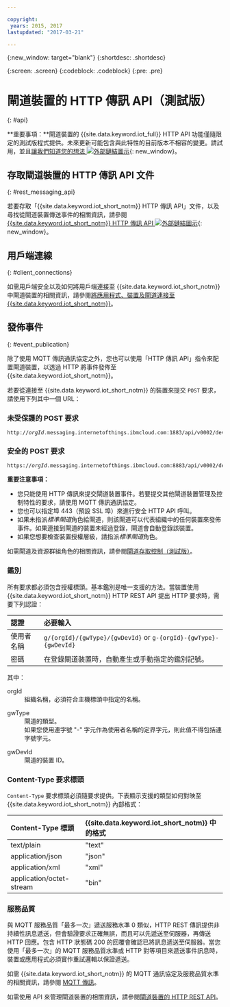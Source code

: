 ```yaml
---

copyright:
 years: 2015, 2017
lastupdated: "2017-03-21"

---
```


{:new_window: target="blank"}
{:shortdesc: .shortdesc}

{:screen: .screen}
{:codeblock: .codeblock}
{:pre: .pre}

# 閘道裝置的 HTTP 傳訊 API（測試版）
{: #api}

**重要事項：**閘道裝置的 {{site.data.keyword.iot_full}} HTTP API 功能僅隨限定的測試版程式提供。未來更新可能包含與此特性的目前版本不相容的變更。請試用，並且[讓我們知道您的想法 ![外部鏈結圖示](../../../icons/launch-glyph.svg)](https://developer.ibm.com/answers/smart-spaces/17/internet-of-things.html){: new_window}。

## 存取閘道裝置的 HTTP 傳訊 API 文件
{: #rest_messaging_api}

若要存取「{{site.data.keyword.iot_short_notm}} HTTP 傳訊 API」文件，以及尋找從閘道裝置傳送事件的相關資訊，請參閱 [{{site.data.keyword.iot_short_notm}} HTTP 傳訊 API ![外部鏈結圖示](../../../icons/launch-glyph.svg)](https://docs.internetofthings.ibmcloud.com/apis/swagger/v0002/http-messaging.html){: new_window}。


## 用戶端連線
{: #client_connections}

如需用戶端安全以及如何將用戶端連接至 {{site.data.keyword.iot_short_notm}} 中閘道裝置的相關資訊，請參閱[將應用程式、裝置及閘道連接至 {{site.data.keyword.iot_short_notm}}](../reference/security/connect_devices_apps_gw.html)。


## 發佈事件
{: #event_publication}

除了使用 MQTT 傳訊通訊協定之外，您也可以使用「HTTP 傳訊 API」指令來配置閘道裝置，以透過 HTTP 將事件發佈至 {{site.data.keyword.iot_short_notm}}。

若要從連接至 {{site.data.keyword.iot_short_notm}} 的裝置來提交 `POST` 要求，請使用下列其中一個 URL：

### 未受保護的 POST 要求
<pre class="pre"><code class="hljs">http://<var class="keyword varname">orgId</var>.messaging.internetofthings.ibmcloud.com:1883/api/v0002/device/types/<var class="keyword varname">typeId</var>/devices/<var class="keyword varname">deviceId</var>/events/<var class="keyword varname">eventId</var></code></pre>

### 安全的 POST 要求
<pre class="pre"><code class="hljs">https://<var class="keyword varname">orgId</var>.messaging.internetofthings.ibmcloud.com:8883/api/v0002/device/types/<var class="keyword varname">typeId</var>/devices/<var class="keyword varname">deviceId</var>/events/<var class="keyword varname">eventId</var></code></pre>

**重要注意事項：**
- 您只能使用 HTTP 傳訊來提交閘道裝置事件。若要提交其他閘道裝置管理及控制特性的要求，請使用 MQTT 傳訊通訊協定。
- 您也可以指定埠 443（預設 SSL 埠）來進行安全 HTTP API 呼叫。
- 如果未指派*標準閘道*角色給閘道，則該閘道可以代表組織中的任何裝置來發佈事件。如果連接到閘道的裝置未經過登錄，閘道會自動登錄該裝置。
- 如果您想要檢查裝置授權層級，請指派*標準閘道*角色。

如需閘道及資源群組角色的相關資訊，請參閱[閘道存取控制（測試版）](../gateways/gateway-access-control.html)。

### 鑑別

所有要求都必須包含授權標頭。基本鑑別是唯一支援的方法。當裝置使用 {{site.data.keyword.iot_short_notm}} HTTP REST API 提出 HTTP 要求時，需要下列認證：

|認證|必要輸入|
|:---|:---|
|使用者名稱| `g/{orgId}/{gwType}/{gwDevId}` or `g-{orgId}-{gwType}-{gwDevId}`
|密碼| 在登錄閘道裝置時，自動產生或手動指定的鑑別記號。


其中：

<dl>
<dt>orgId</dt>  
<dd>組織名稱，必須符合主機標頭中指定的名稱。</dd>

<p></p>
<dt>gwType</dt>  
<dd>閘道的類型。</dd>
<dd>如果您使用連字號 "-" 字元作為使用者名稱的定界字元，則此值不得包括連字號字元。</dd>
<p></p>
<dt>gwDevId</dt>  
<dd>閘道的裝置 ID。</dd>
</dl>


### Content-Type 要求標頭

`Content-Type` 要求標頭必須隨要求提供。下表顯示支援的類型如何對映至 {{site.data.keyword.iot_short_notm}} 內部格式：

|Content-Type 標頭|{{site.data.keyword.iot_short_notm}} 中的格式|
|:---|:---|
|text/plain|"text"
|application/json| "json"
|application/xml | "xml"
|application/octet-stream|"bin"

### 服務品質

與 MQTT 服務品質「最多一次」遞送服務水準 0 類似，HTTP REST 傳訊提供非持續性訊息遞送，但會驗證要求正確無誤，而且可以先遞送至伺服器，再傳送 HTTP 回應。包含 HTTP 狀態碼 200 的回覆會確認已將訊息遞送至伺服器。當您使用「最多一次」的 MQTT 服務品質水準或 HTTP 對等項目來遞送事件訊息時，裝置或應用程式必須實作重試邏輯以保證遞送。

如需 {{site.data.keyword.iot_short_notm}} 的 MQTT 通訊協定及服務品質水準的相關資訊，請參閱 [MQTT 傳訊](../reference/mqtt/index.html)。

如需使用 API 來管理閘道裝置的相關資訊，請參閱[閘道裝置的 HTTP REST API](../gateways/gw_api.html)。
